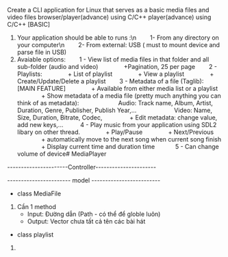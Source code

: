 Create a CLI application for Linux that serves as a basic media files and video files browser/player(advance) using C/C++ player(advance) using C/C++
[BASIC]
1. Your application should be able to runs :\n
  1- From any directory on your computer\n
  2- From external: USB ( must to mount device and parse file in USB) 
2. Avaiable options:
  1 - View list of media files in that folder and all sub-folder (audio and video)
    +Pagination, 25 per page
  2 - Playlists:
    + List of playlist
    + View a playlist
    + Create/Update/Delete a playlist
  3 - Metadata of a file (Taglib): [MAIN FEATURE]
    + Available from either media list or a playlist
    + Show metadata of a media file (pretty much anything you can think of as metadata): 
      Audio: Track name, Album, Artist, Duration, Genre, Publisher, Publish Year,...
      Video: Name, Size, Duration, Bitrate, Codec, 
    + Edit metadata: change value, add new keys,...
 
  4 - Play music from your application using SDL2 libary on other thread.
    + Play/Pause
    + Next/Previous
    + automatically move to the next song when current song finish
    + Display current time and duration time
 
 
  5 - Can change volume of device# MediaPlayer



----------------------Controller----------------------




----------------------- model -------------------------
* class MediaFile
1. Cần 1 method
    - Input: Đường dẫn (Path - có thể để globle luôn)
    - Output: Vector chưa tất cả tên các bài hát

* class playlist
1. 
